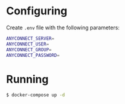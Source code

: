 # Configuring
Create `.env` file with the following parameters:
```sh
ANYCONNECT_SERVER=
ANYCONNECT_USER=
ANYCONNECT_GROUP=
ANYCONNECT_PASSWORD=
```

# Running
```sh
$ docker-compose up -d
```
